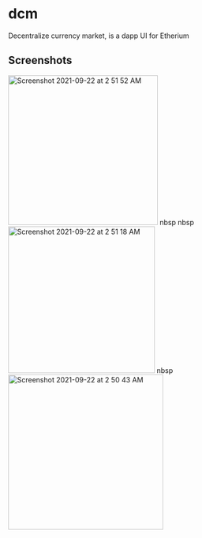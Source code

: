 # dcm 

Decentralize currency market, is a dapp UI for Etherium

## Screenshots



<img width="303" alt="Screenshot 2021-09-22 at 2 51 52 AM" src="https://user-images.githubusercontent.com/32772323/134270920-7d620dcd-eb75-4cc6-98f8-9ad4d0da05a9.png"> nbsp nbsp <img width="297" alt="Screenshot 2021-09-22 at 2 51 18 AM" src="https://user-images.githubusercontent.com/32772323/134270926-2b29175d-57d6-474d-9a39-4334a52b09b3.png"> nbsp <img width="314" alt="Screenshot 2021-09-22 at 2 50 43 AM" src="https://user-images.githubusercontent.com/32772323/134270937-e77be584-7860-45ac-be37-686c09091734.png">
